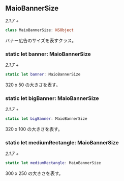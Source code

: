 ## MaioBannerSize

_2.1.7 +_

```swift
class MaioBannerSize: NSObject
```

バナー広告のサイズを表すクラス。

### static let banner: MaioBannerSize

_2.1.7 +_

```swift
static let banner: MaioBannerSize
```

320 x 50 の大きさを表す。

### static let bigBanner: MaioBannerSize

_2.1.7 +_

```swift
static let bigBanner: MaioBannerSize
```

320 x 100 の大きさを表す。

### static let mediumRectangle: MaioBannerSize

_2.1.7 +_

```swift
static let mediumRectangle: MaioBannerSize
```

300 x 250 の大きさを表す。
